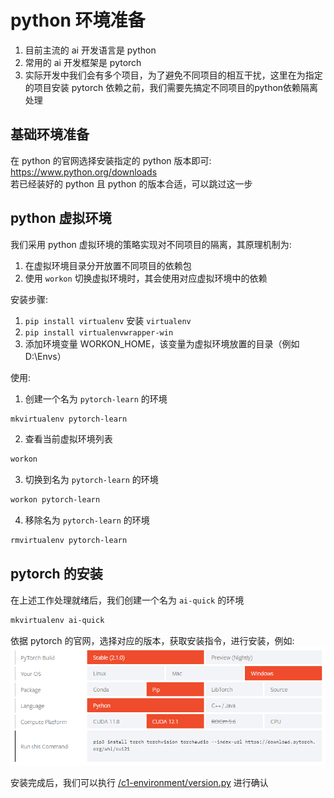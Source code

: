# python 环境准备
1. 目前主流的 ai 开发语言是 python  
1. 常用的 ai 开发框架是 pytorch  
1. 实际开发中我们会有多个项目，为了避免不同项目的相互干扰，这里在为指定的项目安装 pytorch 依赖之前，我们需要先搞定不同项目的python依赖隔离处理  

## 基础环境准备
在 python 的官网选择安装指定的 python 版本即可: https://www.python.org/downloads  
若已经装好的 python 且 python 的版本合适，可以跳过这一步  

## python 虚拟环境
我们采用 python 虚拟环境的策略实现对不同项目的隔离，其原理机制为:  
1. 在虚拟环境目录分开放置不同项目的依赖包  
1. 使用 `workon` 切换虚拟环境时，其会使用对应虚拟环境中的依赖    

安装步骤:  
1. `pip install virtualenv` 安装 `virtualenv`  
1. `pip install virtualenvwrapper-win`  
1. 添加环境变量 WORKON_HOME，该变量为虚拟环境放置的目录（例如 D:\Envs）  

使用:
1. 创建一个名为 `pytorch-learn` 的环境  
```bash
mkvirtualenv pytorch-learn
```

2. 查看当前虚拟环境列表
```bash
workon
```

3. 切换到名为 `pytorch-learn` 的环境  
```bash
workon pytorch-learn
```

4. 移除名为 `pytorch-learn` 的环境
```bash
rmvirtualenv pytorch-learn
```

## pytorch 的安装
在上述工作处理就绪后，我们创建一个名为 `ai-quick` 的环境
```bash
mkvirtualenv ai-quick
```

依据 pytorch 的官网，选择对应的版本，获取安装指令，进行安装，例如:  
![pytorch.png](/c1-environment/pytorch.png)

安装完成后，我们可以执行 [/c1-environment/version.py](/c1-environment/version.py) 进行确认
